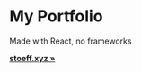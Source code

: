 # My Portfolio

Made with React, no frameworks

 <a href="https://stoeff.xyz"><strong>stoeff.xyz »</strong></a><br>
